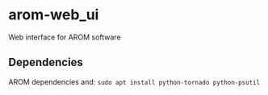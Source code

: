 # arom-web_ui
Web interface for AROM software


## Dependencies
AROM dependencies and: `sudo apt install python-tornado python-psutil`
